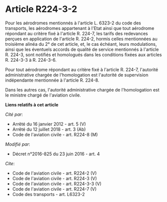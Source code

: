 # Article R224-3-2

Pour les aérodromes mentionnés à l'article L. 6323-2 du code des transports, les aérodromes appartenant à l'Etat ainsi que
tout aérodrome répondant au critère fixé à l'article R. 224-7, les tarifs des redevances perçues en application de l'article
R. 224-2, hormis celles mentionnées au troisième alinéa du 2° de cet article, et, le cas échéant, leurs modulations, ainsi
que les éventuels accords de qualité de service mentionnés à l'article R. 224-3, sont notifiés et homologués dans les
conditions fixées aux articles R. 224-3-3 à R. 224-3-6. 

Pour tout aérodrome répondant au critère fixé à l'article R. 224-7, l'autorité administrative chargée de l'homologation est
l'autorité de supervision indépendante mentionnée à l'article R. 224-8. 

Dans les autres cas, l'autorité administrative chargée de l'homologation est le ministre chargé de l'aviation civile.

**Liens relatifs à cet article**

_Cité par_:

  - Arrêté du 16 janvier 2012 - art. 5 (V)
  - Arrêté du 12 juillet 2018 - art. 3 (Ab)
  - Code de l'aviation civile - art. R224-8 (M)

_Modifié par_:

  - Décret n°2016-825 du 23 juin 2016 - art. 4

_Cite_:

  - Code de l'aviation civile - art. R224-2 (V)
  - Code de l'aviation civile - art. R224-3 (V)
  - Code de l'aviation civile - art. R224-3-3 (V)
  - Code de l'aviation civile - art. R224-7 (V)
  - Code des transports - art. L6323-2
